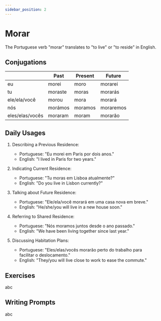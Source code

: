 ```yaml
---
sidebar_position: 2
---
```


# Morar

The Portuguese verb "morar" translates to "to live" or "to reside" in English.

## Conjugations

|                 | Past    | Present | Future    |
| --------------- | ------- | ------- | --------- |
| eu              | morei   | moro    | morarei   |
| tu              | moraste | moras   | morarás   |
| ele/ela/você    | morou   | mora    | morará    |
| nós             | morámos | moramos | moraremos |
| eles/elas/vocês | moraram | moram   | morarão   |

## Daily Usages

1. Describing a Previous Residence:

   - Portuguese: "Eu morei em Paris por dois anos."
   - English: "I lived in Paris for two years."

2. Indicating Current Residence:

   - Portuguese: "Tu moras em Lisboa atualmente?"
   - English: "Do you live in Lisbon currently?"

3. Talking about Future Residence:

   - Portuguese: "Ele/ela/você morará em uma casa nova em breve."
   - English: "He/she/you will live in a new house soon."

4. Referring to Shared Residence:

   - Portuguese: "Nós moramos juntos desde o ano passado."
   - English: "We have been living together since last year."

5. Discussing Habitation Plans:

   - Portuguese: "Eles/elas/vocês morarão perto do trabalho para facilitar o deslocamento."
   - English: "They/you will live close to work to ease the commute."

## Exercises

abc

## Writing Prompts

abc
